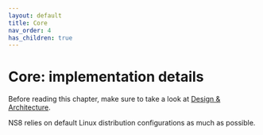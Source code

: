 ```yaml
---
layout: default
title: Core
nav_order: 4
has_children: true
---
```


# Core: implementation details

Before reading this chapter, make sure to take a look at [Design & Architecture](design.md).

NS8 relies on default Linux distribution configurations as much as possible.
